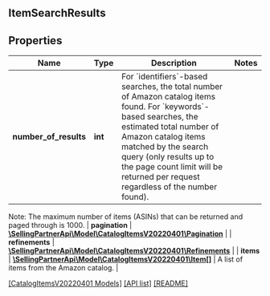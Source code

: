 ## ItemSearchResults

## Properties

Name | Type | Description | Notes
------------ | ------------- | ------------- | -------------
**number_of_results** | **int** | For &#x60;identifiers&#x60;-based searches, the total number of Amazon catalog items found. For &#x60;keywords&#x60;-based searches, the estimated total number of Amazon catalog items matched by the search query (only results up to the page count limit will be returned per request regardless of the number found).

Note: The maximum number of items (ASINs) that can be returned and paged through is 1000. |
**pagination** | [**\SellingPartnerApi\Model\CatalogItemsV20220401\Pagination**](Pagination.md) |  |
**refinements** | [**\SellingPartnerApi\Model\CatalogItemsV20220401\Refinements**](Refinements.md) |  |
**items** | [**\SellingPartnerApi\Model\CatalogItemsV20220401\Item[]**](Item.md) | A list of items from the Amazon catalog. |

[[CatalogItemsV20220401 Models]](../) [[API list]](../../Api) [[README]](../../../README.md)
